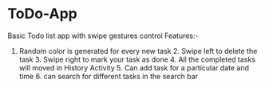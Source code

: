 # ToDo-App
Basic Todo list app with swipe gestures control
Features:-
   1. Random color is generated for every new task
	 2. Swipe left to delete the task
	 3. Swipe right to mark your task as done
	 4. All the completed tasks will moved in History Activity
	 5. Can add task for a particular date and time
	 6. can search for different tasks in the search bar
